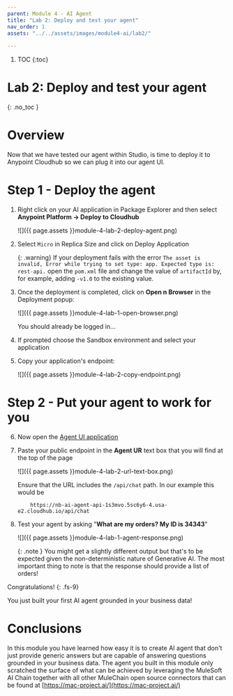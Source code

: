 ```yaml
---
parent: Module 4 - AI Agent
title: "Lab 2: Deploy and test your agent"
nav_order: 1
assets: "../../assets/images/module4-ai/lab2/"
               
---
```


1. TOC
{:toc}

# Lab 2: Deploy and test your agent
{: .no_toc }

# Overview
Now that we have tested our agent within Studio, is time to deploy it to Anypoint Cloudhub so we can plug it into our agent UI.

# Step 1 - Deploy the agent
1. Right click on your AI application in Package Explorer and then select **Anypoint Platform -> Deploy to Cloudhub**

    ![]({{ page.assets }}module-4-lab-2-deploy-agent.png)

2. Select `Micro` in Replica Size and click on Deploy Application

    {: .warning}
    If your deployment fails with the error `The asset is invalid, Error while trying to set type: app. Expected type is: rest-api.` open the `pom.xml` file and change the value of `artifactId` by, for example, adding `-v1.0` to the existing value.

3. Once the deployment is completed, click on **Open n Browser** in the Deployment popup:

    ![]({{ page.assets }}module-4-lab-1-open-browser.png)

    You should already be logged in...

4. If prompted choose the Sandbox environment and select your application

5. Copy your application's endpoint:

    ![]({{ page.assets }}module-4-lab-2-copy-endpoint.png)

# Step 2 - Put your agent to work for you

6. Now open the [Agent UI application](https://tinyurl.com/alc-ai-agent)

7. Paste your public endpoint in the **Agent UR** text box that you will find at the top of the page

    ![]({{ page.assets }}module-4-lab-2-url-text-box.png)
    
    Ensure that the URL includes the `/api/chat` path. In our example this would be 
    
    ```
        https://nb-ai-agent-api-1s3mvo.5sc6y6-4.usa-e2.cloudhub.io/api/chat
    ```

8. Test your agent by asking "**What are my orders? My ID is 34343**"

    ![]({{ page.assets }}module-4-lab-1-agent-response.png)

    {: .note }
    You might get a slightly different output but that's to be expected given the non-deterministic nature of Generative AI. The most important thing to note is that the response should provide a list of orders!

Congratulations!
{: .fs-9}

You just built your first AI agent grounded in your business data!

# Conclusions

In this module you have learned how easy it is to create AI agent that don't just provide generic answers but are capable of answering questions grounded in your business data. The agent you built in this module only scratched the surface of what can be achieved by leveraging the MuleSoft AI Chain together with all other MuleChain open source connectors that can be found at [https://mac-project.ai/](https://mac-project.ai/)

